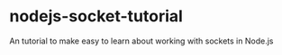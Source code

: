 nodejs-socket-tutorial
======================

An tutorial to make easy to learn about working with sockets in Node.js
